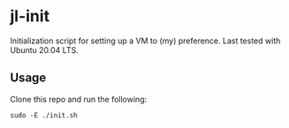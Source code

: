 # jl-init

Initialization script for setting up a VM to (my) preference. Last tested with Ubuntu 20.04 LTS.

## Usage

Clone this repo and run the following:

```
sudo -E ./init.sh
```
